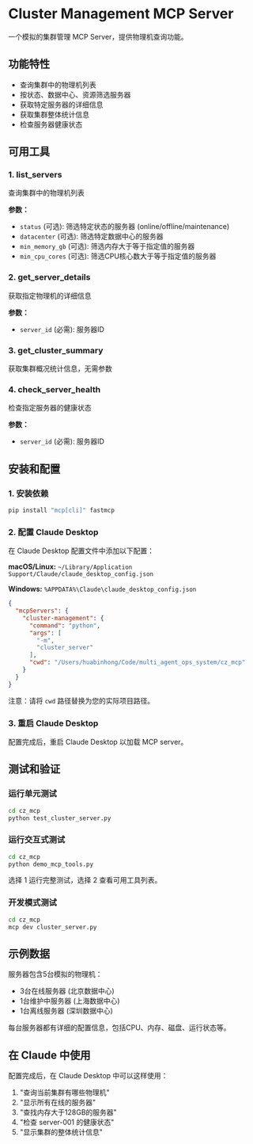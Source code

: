 # Cluster Management MCP Server

一个模拟的集群管理 MCP Server，提供物理机查询功能。

## 功能特性

- 查询集群中的物理机列表
- 按状态、数据中心、资源筛选服务器
- 获取特定服务器的详细信息
- 获取集群整体统计信息
- 检查服务器健康状态

## 可用工具

### 1. list_servers
查询集群中的物理机列表

**参数：**
- `status` (可选): 筛选特定状态的服务器 (online/offline/maintenance)
- `datacenter` (可选): 筛选特定数据中心的服务器
- `min_memory_gb` (可选): 筛选内存大于等于指定值的服务器
- `min_cpu_cores` (可选): 筛选CPU核心数大于等于指定值的服务器

### 2. get_server_details
获取指定物理机的详细信息

**参数：**
- `server_id` (必需): 服务器ID

### 3. get_cluster_summary
获取集群概况统计信息，无需参数

### 4. check_server_health
检查指定服务器的健康状态

**参数：**
- `server_id` (必需): 服务器ID

## 安装和配置

### 1. 安装依赖
```bash
pip install "mcp[cli]" fastmcp
```

### 2. 配置 Claude Desktop

在 Claude Desktop 配置文件中添加以下配置：

**macOS/Linux:**
`~/Library/Application Support/Claude/claude_desktop_config.json`

**Windows:**
`%APPDATA%\Claude\claude_desktop_config.json`

```json
{
  "mcpServers": {
    "cluster-management": {
      "command": "python",
      "args": [
        "-m",
        "cluster_server"
      ],
      "cwd": "/Users/huabinhong/Code/multi_agent_ops_system/cz_mcp"
    }
  }
}
```

注意：请将 `cwd` 路径替换为您的实际项目路径。

### 3. 重启 Claude Desktop

配置完成后，重启 Claude Desktop 以加载 MCP server。

## 测试和验证

### 运行单元测试
```bash
cd cz_mcp
python test_cluster_server.py
```

### 运行交互式测试
```bash
cd cz_mcp
python demo_mcp_tools.py
```

选择 1 运行完整测试，选择 2 查看可用工具列表。

### 开发模式测试
```bash
cd cz_mcp
mcp dev cluster_server.py
```

## 示例数据

服务器包含5台模拟的物理机：
- 3台在线服务器 (北京数据中心)
- 1台维护中服务器 (上海数据中心)
- 1台离线服务器 (深圳数据中心)

每台服务器都有详细的配置信息，包括CPU、内存、磁盘、运行状态等。

## 在 Claude 中使用

配置完成后，在 Claude Desktop 中可以这样使用：

1. "查询当前集群有哪些物理机"
2. "显示所有在线的服务器"
3. "查找内存大于128GB的服务器"
4. "检查 server-001 的健康状态"
5. "显示集群的整体统计信息"